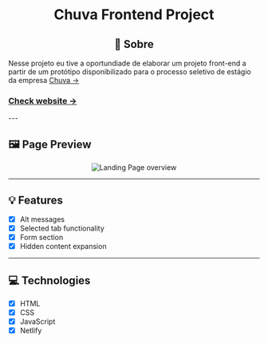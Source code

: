 <H1 align="center">Chuva Frontend Project</H1>
<H2 align="center">📙 Sobre</H2>
<p>Nesse projeto eu tive a oportundiade de elaborar um projeto front-end a partir de um protótipo disponibilizado para o processo seletivo de estágio da empresa <a href="https://chuva.net.br">Chuva &rarr;</a></p>
<p>
    <h3><a href="https://chuva-frontend-kenji.netlify.app/">Check website &rarr;</a></h3>
</p>
---

<H2 id="preview">🖼️ Page Preview</H2>

<section align="center">
    <img alt="Landing Page overview" src="/assets/preview.gif"/>
</section>

---

<H2 id="features">💡 Features</H2>

- [x] Alt messages
- [x] Selected tab functionality
- [x] Form section
- [x] Hidden content expansion

---

<H2 id="technologies">💻 Technologies</H2>

- [x] HTML
- [x] CSS
- [x] JavaScript
- [x] Netlify

